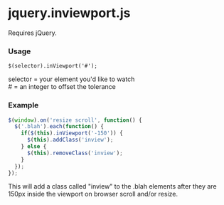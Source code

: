 # jquery.inviewport.js

Requires jQuery.

### Usage

```code
$(selector).inViewport('#');
```
selector = your element you'd like to watch  
    # = an integer to offset the tolerance

### Example

```javascript
$(window).on('resize scroll', function() {
  $('.blah').each(function() {
    if($(this).inViewport('-150')) {
      $(this).addClass('inview');
    } else {
      $(this).removeClass('inview');
    }
  });
});
```

This will add a class called "inview" to the .blah elements after they are 150px inside the viewport on browser scroll and/or resize.
